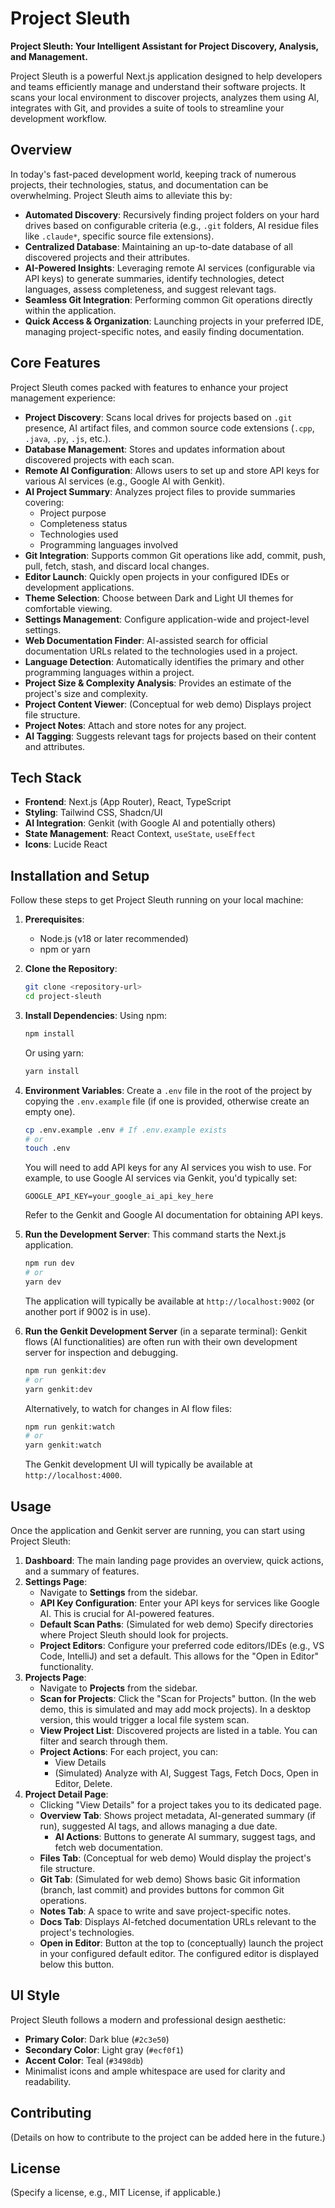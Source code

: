 # Project Sleuth

**Project Sleuth: Your Intelligent Assistant for Project Discovery, Analysis, and Management.**

Project Sleuth is a powerful Next.js application designed to help developers and teams efficiently manage and understand their software projects. It scans your local environment to discover projects, analyzes them using AI, integrates with Git, and provides a suite of tools to streamline your development workflow.

## Overview

In today's fast-paced development world, keeping track of numerous projects, their technologies, status, and documentation can be overwhelming. Project Sleuth aims to alleviate this by:

-   **Automated Discovery**: Recursively finding project folders on your hard drives based on configurable criteria (e.g., `.git` folders, AI residue files like `.claude*`, specific source file extensions).
-   **Centralized Database**: Maintaining an up-to-date database of all discovered projects and their attributes.
-   **AI-Powered Insights**: Leveraging remote AI services (configurable via API keys) to generate summaries, identify technologies, detect languages, assess completeness, and suggest relevant tags.
-   **Seamless Git Integration**: Performing common Git operations directly within the application.
-   **Quick Access & Organization**: Launching projects in your preferred IDE, managing project-specific notes, and easily finding documentation.

## Core Features

Project Sleuth comes packed with features to enhance your project management experience:

-   **Project Discovery**: Scans local drives for projects based on `.git` presence, AI artifact files, and common source code extensions (`.cpp`, `.java`, `.py`, `.js`, etc.).
-   **Database Management**: Stores and updates information about discovered projects with each scan.
-   **Remote AI Configuration**: Allows users to set up and store API keys for various AI services (e.g., Google AI with Genkit).
-   **AI Project Summary**: Analyzes project files to provide summaries covering:
    -   Project purpose
    -   Completeness status
    -   Technologies used
    -   Programming languages involved
-   **Git Integration**: Supports common Git operations like add, commit, push, pull, fetch, stash, and discard local changes.
-   **Editor Launch**: Quickly open projects in your configured IDEs or development applications.
-   **Theme Selection**: Choose between Dark and Light UI themes for comfortable viewing.
-   **Settings Management**: Configure application-wide and project-level settings.
-   **Web Documentation Finder**: AI-assisted search for official documentation URLs related to the technologies used in a project.
-   **Language Detection**: Automatically identifies the primary and other programming languages within a project.
-   **Project Size & Complexity Analysis**: Provides an estimate of the project's size and complexity.
-   **Project Content Viewer**: (Conceptual for web demo) Displays project file structure.
-   **Project Notes**: Attach and store notes for any project.
-   **AI Tagging**: Suggests relevant tags for projects based on their content and attributes.

## Tech Stack

-   **Frontend**: Next.js (App Router), React, TypeScript
-   **Styling**: Tailwind CSS, Shadcn/UI
-   **AI Integration**: Genkit (with Google AI and potentially others)
-   **State Management**: React Context, `useState`, `useEffect`
-   **Icons**: Lucide React

## Installation and Setup

Follow these steps to get Project Sleuth running on your local machine:

1.  **Prerequisites**:
    *   Node.js (v18 or later recommended)
    *   npm or yarn

2.  **Clone the Repository**:
    ```bash
    git clone <repository-url>
    cd project-sleuth
    ```

3.  **Install Dependencies**:
    Using npm:
    ```bash
    npm install
    ```
    Or using yarn:
    ```bash
    yarn install
    ```

4.  **Environment Variables**:
    Create a `.env` file in the root of the project by copying the `.env.example` file (if one is provided, otherwise create an empty one).
    ```bash
    cp .env.example .env # If .env.example exists
    # or
    touch .env
    ```
    You will need to add API keys for any AI services you wish to use. For example, to use Google AI services via Genkit, you'd typically set:
    ```env
    GOOGLE_API_KEY=your_google_ai_api_key_here
    ```
    Refer to the Genkit and Google AI documentation for obtaining API keys.

5.  **Run the Development Server**:
    This command starts the Next.js application.
    ```bash
    npm run dev
    # or
    yarn dev
    ```
    The application will typically be available at `http://localhost:9002` (or another port if 9002 is in use).

6.  **Run the Genkit Development Server** (in a separate terminal):
    Genkit flows (AI functionalities) are often run with their own development server for inspection and debugging.
    ```bash
    npm run genkit:dev
    # or
    yarn genkit:dev
    ```
    Alternatively, to watch for changes in AI flow files:
    ```bash
    npm run genkit:watch
    # or
    yarn genkit:watch
    ```
    The Genkit development UI will typically be available at `http://localhost:4000`.

## Usage

Once the application and Genkit server are running, you can start using Project Sleuth:

1.  **Dashboard**: The main landing page provides an overview, quick actions, and a summary of features.
2.  **Settings Page**:
    *   Navigate to **Settings** from the sidebar.
    *   **API Key Configuration**: Enter your API keys for services like Google AI. This is crucial for AI-powered features.
    *   **Default Scan Paths**: (Simulated for web demo) Specify directories where Project Sleuth should look for projects.
    *   **Project Editors**: Configure your preferred code editors/IDEs (e.g., VS Code, IntelliJ) and set a default. This allows for the "Open in Editor" functionality.
3.  **Projects Page**:
    *   Navigate to **Projects** from the sidebar.
    *   **Scan for Projects**: Click the "Scan for Projects" button. (In the web demo, this is simulated and may add mock projects). In a desktop version, this would trigger a local file system scan.
    *   **View Project List**: Discovered projects are listed in a table. You can filter and search through them.
    *   **Project Actions**: For each project, you can:
        *   View Details
        *   (Simulated) Analyze with AI, Suggest Tags, Fetch Docs, Open in Editor, Delete.
4.  **Project Detail Page**:
    *   Clicking "View Details" for a project takes you to its dedicated page.
    *   **Overview Tab**: Shows project metadata, AI-generated summary (if run), suggested AI tags, and allows managing a due date.
        *   **AI Actions**: Buttons to generate AI summary, suggest tags, and fetch web documentation.
    *   **Files Tab**: (Conceptual for web demo) Would display the project's file structure.
    *   **Git Tab**: (Simulated for web demo) Shows basic Git information (branch, last commit) and provides buttons for common Git operations.
    *   **Notes Tab**: A space to write and save project-specific notes.
    *   **Docs Tab**: Displays AI-fetched documentation URLs relevant to the project's technologies.
    *   **Open in Editor**: Button at the top to (conceptually) launch the project in your configured default editor. The configured editor is displayed below this button.

## UI Style

Project Sleuth follows a modern and professional design aesthetic:
-   **Primary Color**: Dark blue (`#2c3e50`)
-   **Secondary Color**: Light gray (`#ecf0f1`)
-   **Accent Color**: Teal (`#3498db`)
-   Minimalist icons and ample whitespace are used for clarity and readability.

## Contributing

(Details on how to contribute to the project can be added here in the future.)

## License

(Specify a license, e.g., MIT License, if applicable.)
